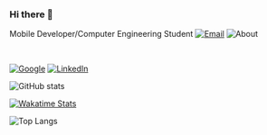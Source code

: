 ### Hi there 👋

Mobile Developer/Computer Engineering Student [![Email](https://img.shields.io/badge/Email-97burakfidan97@gmail.com-blue?labelColor=black)](mailto:97burakfidan97@gmail.com) ![About](https://img.shields.io/badge/-Istanbul-blue?logo=google-maps&logoColor=white&labelColor=black)

<br/>

[![Google](https://img.shields.io/badge/Android-MrNtlu-grightgreen?logo=Android&logoColor=brightgreen&labelColor=black)](https://play.google.com/store/apps/dev?id=8269784969410642250) [![LinkedIn](https://img.shields.io/badge/Android-MrNtlu-blue?logo=Linkedin&logoColor=blue&labelColor=black)](https://www.linkedin.com/in/burak-fidan/)

![GitHub stats](https://github-readme-stats.vercel.app/api?username=mrntlu&count_private=true&show_icons=true&bg_color=101013&title_color=00DCA8&text_color=FDFCFF&theme=vue)

[![Wakatime Stats](https://github-readme-stats.vercel.app/api/wakatime?username=MrNtlu)](https://github.com/MrNtlu)

![Top Langs](https://github-readme-stats.vercel.app/api/top-langs/?username=MrNtlu&layout=compact&show_icons=true&theme=vue&hide_border=true&count_private=true&bg_color=101013&title_color=00DCA8&text_color=FDFCFF)
